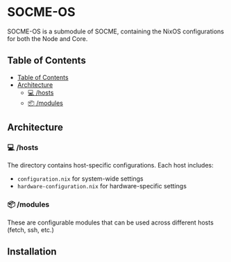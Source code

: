 # SOCME-OS

SOCME-OS is a submodule of SOCME, containing the NixOS configurations for both the Node and Core.

## Table of Contents

- [Table of Contents](#table-of-contents)
- [Architecture](#architecture)
  - [💻 /hosts](#-hosts)
  - [📦 /modules](#-modules)

## Architecture

### 💻 /hosts

The directory contains host-specific configurations. Each host includes:

- `configuration.nix` for system-wide settings
- `hardware-configuration.nix` for hardware-specific settings

### 📦 /modules

These are configurable modules that can be used across different hosts (fetch, ssh, etc.)

## Installation
